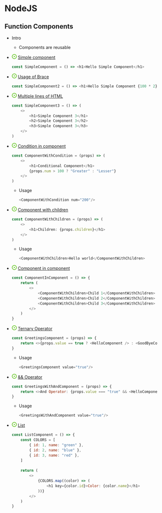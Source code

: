 # NodeJS
## Function Components
- Intro
    - Components are reusable
- ![](../../../-/1.png) [Simple component](../example/src/components/simple-component/SimpleComponent.jsx)
    ~~~js
    const SimpleComponent = () => <h1>Hello Simple Component</h1>
    ~~~
- ![](../../../-/1.png) [Usage of Brace](../example/src/components/simple-component/SimpleComponent2.jsx)
    ~~~js
    const SimpleComponent2 = () => <h1>Hello Simple Component {100 * 2}</h1>
    ~~~
- ![](../../../-/1.png) [Multiple lines of HTML](../example/src/components/simple-component/SimpleComponent3.jsx)
    ~~~js
    const SimpleComponent3 = () => (
        <>
            <h1>Simple Component 3</h1>
            <h2>Simple Component 3</h2>
            <h3>Simple Component 3</h3>
        </>
    )
    ~~~
- ![](../../../-/1.png) [Condition in component](../example/src/components/simple-component/ComponentWithCondition.jsx)
    ~~~js
    const ComponentWithCondition = (props) => (
        <>
            <h1>Conditional Component</h1>
            {props.num > 100 ? "Greater" : "Lesser"}
        </>
    )
    ~~~
    - Usage
        ~~~js
        <ComponentWithCondition num="200"/>
        ~~~
- ![](../../../-/1.png) [Component with children](../example/src/components/simple-component/ComponentWithChildren.jsx)
    ~~~js
    const ComponentWithChildren = (props) => (
        <>
            <h1>Children: {props.children}</h1>
        </>
    )
    ~~~
    - Usage
        ~~~js
        <ComponentWithChildren>Hello world</ComponentWithChildren>
        ~~~
- ![](../../../-/1.png) [Component in component](../example/src/components/simple-component/ComponentInComponent.jsx)
    ~~~js
    const ComponentInComponent = () => {
        return (
            <>
                <ComponentWithChildren>Child 1</ComponentWithChildren>
                <ComponentWithChildren>Child 2</ComponentWithChildren>
                <ComponentWithChildren>Child 3</ComponentWithChildren>
            </>
        )
    }
    ~~~
- ![](../../../-/1.png) [Ternary Operator](../example2/src/components/TerneryOperator.jsx)
    ~~~js
    const GreetingsComponent = (props) => {
        return <>{props.value == true ? <HelloComponent /> : <GoodByeComponent />}</>
    }
    ~~~
    - Usage
        ~~~js
        <GreetingsComponent value="true"/>
        ~~~

- ![](../../../-/1.png) [&& Operator](../example2/src/components/AndOperator.jsx)
    ~~~js
    const GreetingsWithAndComponent = (props) => {
        return <>And Operator: {props.value === "true" && <HelloComponent />}</>
    }
    ~~~
    - Usage
        ~~~js
        <GreetingsWithAndComponent value="true"/>
        ~~~

- ![](../../../-/1.png) [List](../example2/src/components/ListComponent.jsx)
    ~~~js
    const ListComponent = () => {
        const COLORS = [
            { id: 1, name: "green" },
            { id: 2, name: "blue" },
            { id: 3, name: "red" },
        ]

        return (
            <>
                {COLORS.map((color) => (
                    <h1 key={color.id}>Color: {color.name}</h1>
                ))}
            </>
        )
    }
    ~~~